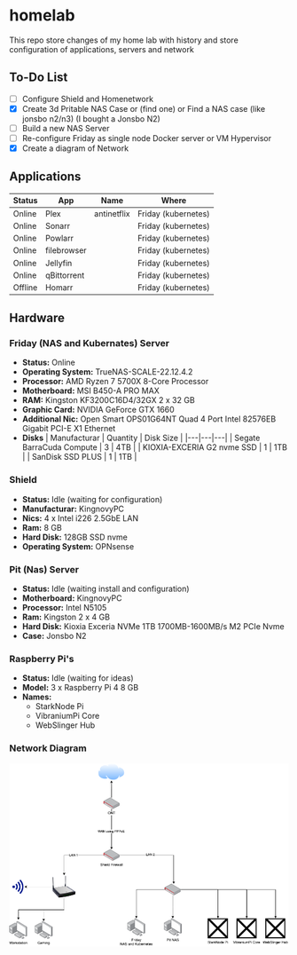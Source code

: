 # homelab

This repo store changes of my home lab with history and store configuration of applications, servers and network

## To-Do List

- [ ] Configure Shield and Homenetwork
- [x] Create 3d Pritable NAS Case or (find one) or Find a NAS case (like jonsbo n2/n3) (I bought a Jonsbo N2)
- [ ] Build a new NAS Server
- [ ] Re-configure Friday as single node Docker server or VM Hypervisor
- [x] Create a diagram of Network
 
## Applications

| Status | App | Name | Where |
|---|---|---|---|
| Online | Plex | antinetflix | Friday (kubernetes) |
| Online | Sonarr |  | Friday (kubernetes) |
| Online | Powlarr |  | Friday (kubernetes) |
| Online | filebrowser |  | Friday (kubernetes) |
| Online | Jellyfin |  | Friday (kubernetes) |
| Online | qBittorrent |  | Friday (kubernetes) |
| Offline | Homarr |  | Friday (kubernetes) |

## Hardware

### Friday (NAS and Kubernates) Server 

- **Status:** Online
- **Operating System:** TrueNAS-SCALE-22.12.4.2
- **Processor:** AMD Ryzen 7 5700X 8-Core Processor
- **Motherboard:** MSI B450-A PRO MAX 
- **RAM:** Kingston KF3200C16D4/32GX 2 x 32 GB
- **Graphic Card:** NVIDIA GeForce GTX 1660
- **Additional Nic:** Open Smart OPS01G64NT Quad 4 Port Intel 82576EB Gigabit PCI-E X1 Ethernet
- **Disks**
  | Manufacturar | Quantity | Disk Size |
  |---|---|---|
  | Segate BarraCuda Compute | 3 | 4TB |
  | KIOXIA-EXCERIA G2 nvme SSD | 1 | 1TB |
  | SanDisk SSD PLUS  | 1 | 1TB |


### Shield

- **Status:** Idle (waiting for configuration)
- **Manufacturar:** KingnovyPC
- **Nics:** 4 x Intel i226 2.5GbE LAN
- **Ram:** 8 GB
- **Hard Disk:** 128GB SSD nvme
- **Operating System:** OPNsense

### Pit (Nas) Server

- **Status:** Idle (waiting install and configuration)
- **Motherboard:** KingnovyPC
- **Processor:** Intel N5105
- **Ram:** Kingston 2 x 4 GB
- **Hard Disk:** Kioxia Exceria NVMe 1TB 1700MB-1600MB/s M2 PCIe Nvme
- **Case:** Jonsbo N2

### Raspberry Pi's 

- **Status:** Idle (waiting for ideas)
- **Model:** 3 x Raspberry Pi 4 8 GB 
- **Names:**
  - StarkNode Pi
  - VibraniumPi Core
  - WebSlinger Hub

### Network Diagram
![Network Diagram](network/network.png)
